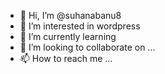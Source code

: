 - 👋 Hi, I’m @suhanabanu8
- 👀 I’m interested in wordpress
- 🌱 I’m currently learning 
- 💞️ I’m looking to collaborate on ...
- 📫 How to reach me ...

<!---
suhanabanu8/suhanabanu8 is a ✨ special ✨ repository because its `README.md` (this file) appears on your GitHub profile.
You can click the Preview link to take a look at your changes.
--->
